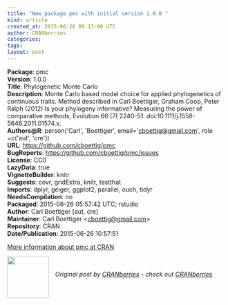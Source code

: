 ```yaml
---
title: "New package pmc with initial version 1.0.0 "
kind: article
created_at: 2015-06-26 09:13:00 UTC
author: CRANberries
categories: 
tags: 
layout: post
---
```

<strong>Package</strong>: pmc<br>
<strong>Version</strong>: 1.0.0<br>
<strong>Title</strong>: Phylogenetic Monte Carlo<br>
<strong>Description</strong>: Monte Carlo based model choice for applied phylogenetics of
continuous traits. Method described in  Carl Boettiger, Graham Coop,
Peter Ralph (2012) Is your phylogeny informative? Measuring
the power of comparative methods, Evolution 66 (7)
2240-51. doi:10.1111/j.1558-5646.2011.01574.x.<br>
<strong>Authors@R</strong>: person('Carl', 'Boettiger', email='cboettig@gmail.com', role =c('aut', 'cre'))<br>
<strong>URL</strong>: https://github.com/cboettig/pmc<br>
<strong>BugReports</strong>: https://github.com/cboettig/pmc/issues<br>
<strong>License</strong>: CC0<br>
<strong>LazyData</strong>: true<br>
<strong>VignetteBuilder</strong>: knitr<br>
<strong>Suggests</strong>: covr, gridExtra, knitr, testthat<br>
<strong>Imports</strong>: dplyr, geiger, ggplot2, parallel, ouch, tidyr<br>
<strong>NeedsCompilation</strong>: no<br>
<strong>Packaged</strong>: 2015-06-26 05:57:42 UTC; rstudio<br>
<strong>Author</strong>: Carl Boettiger [aut, cre]<br>
<strong>Maintainer</strong>: Carl Boettiger &lt;cboettig@gmail.com&gt;<br>
<strong>Repository</strong>: CRAN<br>
<strong>Date/Publication</strong>: 2015-06-26 10:57:51<br>

<p>
<a href="http://cran.r-project.org/web/packages/pmc/index.html">More information about pmc at CRAN</a><div class="author">
  <img src="" style="width: 96px; height: 96;">
  <span style="position: absolute; padding: 32px 15px;">
    <i>Original post by <a href="http://twitter.com/">CRANberries</a> - check out <a href="http://dirk.eddelbuettel.com/cranberries">CRANberries   </a></i>
  </span>
</div>

